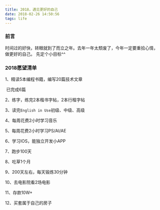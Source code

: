 ```yaml
---
title: 2018，遇见更好的自己
date: 2018-02-26 14:50:56
tags: life
---
```


### 前言

时间过的好快，转眼就到了而立之年。去年一年太颓废了，今年一定要重拾心情，做更好的自己。
先定个小目标^^

### 2018愿望清单

1、精读5本编程书籍，编写20篇技术文章

​	已完成6篇

2、练字，练完2本楷书字帖，2本行楷字帖

3、读完`English in Use`初级、中级、高级

4、每周花费2小时学习音乐

5、每周花费2小时学习PS/AI/AE

6、学习IOS，能独立开发小APP

7、跑步100天

8、吃草1个月

9、200天左右，每天锻炼30分钟

10、去电影院看2场电影

11、存款10W+

12、买套属于自己的房子
